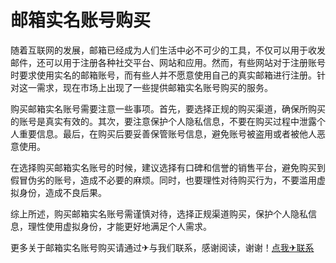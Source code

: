 # 邮箱实名账号购买

随着互联网的发展，邮箱已经成为人们生活中必不可少的工具，不仅可以用于收发邮件，还可以用于注册各种社交平台、网站和应用。然而，有些网站对于注册账号时要求使用实名的邮箱账号，而有些人并不愿意使用自己的真实邮箱进行注册。针对这一需求，现在市场上出现了一些提供邮箱实名账号购买的服务。

购买邮箱实名账号需要注意一些事项。首先，要选择正规的购买渠道，确保所购买的账号是真实有效的。其次，要注意保护个人隐私信息，不要在购买过程中泄露个人重要信息。最后，在购买后要妥善保管账号信息，避免账号被盗用或者被他人恶意使用。

在选择购买邮箱实名账号的时候，建议选择有口碑和信誉的销售平台，避免购买到假冒伪劣的账号，造成不必要的麻烦。同时，也要理性对待购买行为，不要滥用虚拟身份，造成不良后果。

综上所述，购买邮箱实名账号需谨慎对待，选择正规渠道购买，保护个人隐私信息，理性使用虚拟身份，才能更好地满足个人需求。

更多关于邮箱实名账号购买请通过✈与我们联系，感谢阅读，谢谢！[点我✈联系](https://acc.k02.cc)